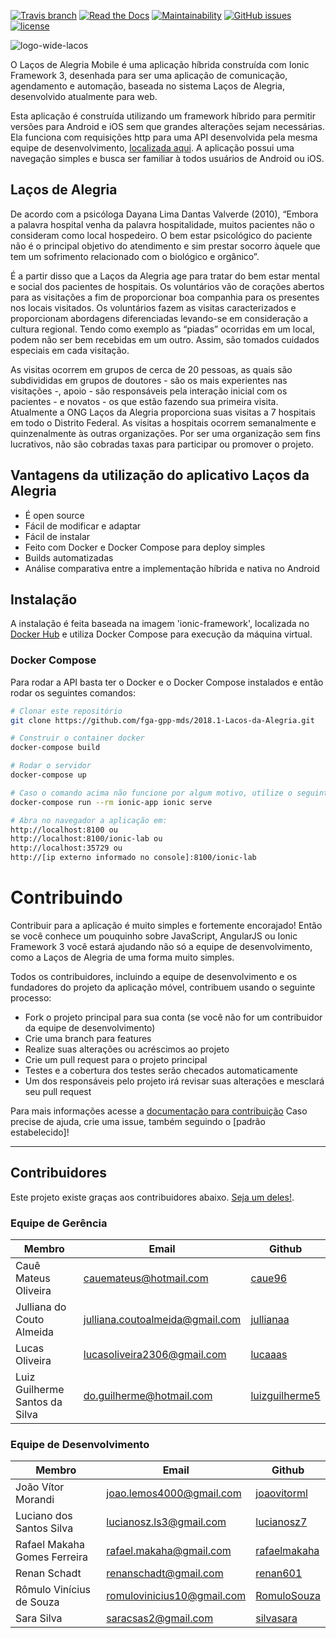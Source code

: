 [![Travis branch](https://img.shields.io/travis/fga-gpp-mds/2018.1-Lacos-da-Alegria.svg)](https://github.com/fga-gpp-mds/2018.1-Lacos-da-Alegria)
[![Read the Docs](https://img.shields.io/readthedocs/pip.svg)](https://github.com/fga-gpp-mds/2018.1-Lacos-da-Alegria)
[![Maintainability](https://api.codeclimate.com/v1/badges/d4e2fff36d305c96179e/maintainability)](https://codeclimate.com/github/fga-gpp-mds/2018.1-Lacos-da-Alegria/maintainability)
[![GitHub issues](https://img.shields.io/github/issues/fga-gpp-mds/2018.1-Lacos-da-Alegria.svg)](https://github.com/fga-gpp-mds/2018.1-Lacos-da-Alegria)
[![license](https://img.shields.io/github/license/fga-gpp-mds/2018.1-Lacos-da-Alegria.svg)](https://github.com/fga-gpp-mds/2018.1-Lacos-da-Alegria)

![logo-wide-lacos](http://oi66.tinypic.com/2lxvvw7.jpg)
<!-- Space for badges -->

O Laços de Alegria Mobile é uma aplicação híbrida construída com Ionic Framework 3, desenhada para ser uma aplicação de comunicação, agendamento e automação, baseada no sistema Laços de Alegria, desenvolvido atualmente para web.

Esta aplicação é construída utilizando um framework híbrido para permitir versões para Android e iOS sem que grandes alterações sejam necessárias. Ela funciona com requisições http para uma API desenvolvida pela mesma equipe de desenvolvimento, [localizada aqui](https://github.com/fga-gpp-mds/2018.1-Lacos-da-Alegria-API). A aplicação possui uma navegação simples e busca ser familiar à todos usuários de Android ou iOS.

## Laços de Alegria
De acordo com a psicóloga Dayana Lima Dantas Valverde (2010), “Embora a palavra hospital venha da palavra hospitalidade, muitos pacientes não o consideram como local hospedeiro. O bem estar psicológico do paciente não é o principal objetivo do atendimento e sim prestar socorro àquele que tem um sofrimento relacionado com o biológico e orgânico”.

É a partir disso que a Laços da Alegria age para tratar do bem estar mental e social dos pacientes de hospitais. Os voluntários vão de corações abertos para as visitações a fim de proporcionar boa companhia para os presentes nos locais visitados. Os voluntários fazem as visitas caracterizados e proporcionam abordagens diferenciadas levando-se em consideração a cultura regional. Tendo como exemplo as “piadas” ocorridas em um local, podem não ser bem recebidas em um outro. Assim, são tomados cuidados especiais em cada visitação.

As visitas ocorrem em grupos de cerca de 20 pessoas, as quais são subdivididas em grupos de doutores - são os mais experientes nas visitações -, apoio - são responsáveis pela interação inicial com os pacientes - e novatos - os que estão fazendo sua primeira visita. Atualmente a ONG Laços da Alegria proporciona suas visitas a 7 hospitais em todo o Distrito Federal. As visitas a hospitais ocorrem semanalmente e quinzenalmente às outras organizações. Por ser uma organização sem fins lucrativos, não são cobradas taxas para participar ou promover o projeto.


## Vantagens da utilização do aplicativo Laços da Alegria

* É open source
* Fácil de modificar e adaptar
* Fácil de instalar
* Feito com Docker e Docker Compose para deploy simples
* Builds automatizadas
* Análise comparativa entre a implementação híbrida e nativa no Android

## Instalação

A instalação é feita baseada na imagem 'ionic-framework', localizada no [Docker Hub](https://hub.docker.com/r/pam79/ionic-3-framework/) e utiliza Docker Compose para execução da máquina virtual.

### Docker Compose

Para rodar a API basta ter o Docker e o Docker Compose instalados e então rodar os seguintes comandos:

```bash
# Clonar este repositório
git clone https://github.com/fga-gpp-mds/2018.1-Lacos-da-Alegria.git

# Construir o container docker
docker-compose build

# Rodar o servidor
docker-compose up

# Caso o comando acima não funcione por algum motivo, utilize o seguinte:
docker-compose run --rm ionic-app ionic serve

# Abra no navegador a aplicação em:
http://localhost:8100 ou
http://localhost:8100/ionic-lab ou
http://localhost:35729 ou
http://[ip externo informado no console]:8100/ionic-lab
```

# Contribuindo

Contribuir para a aplicação é muito simples e fortemente encorajado! Então se você conhece um pouquinho sobre JavaScript, AngularJS ou Ionic Framework 3 você estará ajudando não só a equipe de desenvolvimento, como a Laços de Alegria de uma forma muito simples.

Todos os contribuidores, incluindo a equipe de desenvolvimento e os fundadores do projeto da aplicação móvel, contribuem usando o seguinte processo:

* Fork o projeto principal para sua conta (se você não for um contribuidor da equipe de desenvolvimento)
* Crie uma branch para features
* Realize suas alterações ou acréscimos ao projeto
* Crie um pull request para o projeto principal
* Testes e a cobertura dos testes serão checados automaticamente
* Um dos responsáveis pelo projeto irá revisar suas alterações e mesclará seu pull request

Para mais informações acesse a [documentação para contribuição]()
Caso precise de ajuda, crie uma issue, também seguindo o [padrão estabelecido]!

-------

## Contribuidores

Este projeto existe graças aos contribuidores abaixo. [Seja um deles!](/docs/contributing.md).

### Equipe de Gerência
|Membro                         |Email                           |Github                                              |
|-------------------------------|--------------------------------|----------------------------------------------------|
|Cauê Mateus Oliveira           |cauemateus@hotmail.com          |[caue96](https://github.com/caue96)                 |
|Julliana do Couto Almeida      |julliana.coutoalmeida@gmail.com |[jullianaa](https://github.com/Jullianaa)           |
|Lucas Oliveira                 |lucasoliveira2306@gmail.com     |[lucaaas](https://github.com/lucaaas)               |
|Luiz Guilherme Santos da Silva |do.guilherme@hotmail.com        |[luizguilherme5](https://github.com/luizguilherme5) |

### Equipe de Desenvolvimento
|Membro                         |Email                           |Github                                              |
|-------------------------------|--------------------------------|----------------------------------------------------|
|João Vítor Morandi             |joao.lemos4000@gmail.com        |[joaovitorml](https://github.com/joaovitorml)       |
|Luciano dos Santos Silva       |lucianosz.ls3@gmail.com         |[lucianosz7](https://github.com/lucianosz7)         |
|Rafael Makaha Gomes Ferreira   |rafael.makaha@gmail.com         |[rafaelmakaha](https://github.com/rafaelmakaha)     |
|Renan Schadt                   |renanschadt@gmail.com           |[renan601](https://github.com/renan601)             |
|Rômulo Vinícius de Souza       |romulovinicius10@gmail.com      |[RomuloSouza](https://github.com/RomuloSouza)       |
|Sara Silva                     |saracsas2@gmail.com             |[silvasara](https://github.com/silvasara)           |
